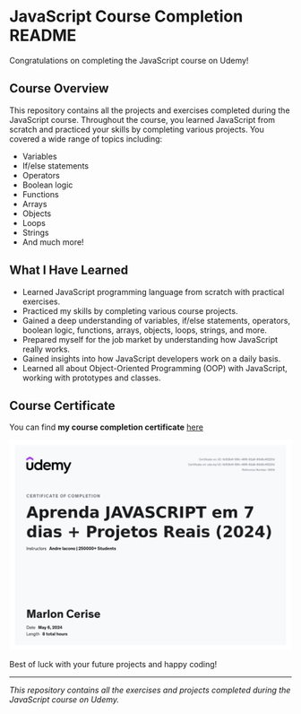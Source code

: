 # JavaScript Course Completion README

Congratulations on completing the JavaScript course on Udemy!

## Course Overview

This repository contains all the projects and exercises completed during the JavaScript course. Throughout the course, you learned JavaScript from scratch and practiced your skills by completing various projects. You covered a wide range of topics including:

- Variables
- If/else statements
- Operators
- Boolean logic
- Functions
- Arrays
- Objects
- Loops
- Strings
- And much more!

## What I Have Learned

- Learned JavaScript programming language from scratch with practical exercises.
- Practiced my skills by completing various course projects.
- Gained a deep understanding of variables, if/else statements, operators, boolean logic, functions, arrays, objects, loops, strings, and more.
- Prepared myself for the job market by understanding how JavaScript really works.
- Gained insights into how JavaScript developers work on a daily basis.
- Learned all about Object-Oriented Programming (OOP) with JavaScript, working with prototypes and classes.

## Course Certificate

You can find **my course completion certificate** [here](https://udemy-certificate.s3.amazonaws.com/pdf/UC-1bf03b4f-58fc-48f6-82a8-89d6c4f2221d.pdf)

![Certificate](UC-1bf03b4f-58fc-48f6-82a8-89d6c4f2221d.jpg)


Best of luck with your future projects and happy coding!

---

*This repository contains all the exercises and projects completed during the JavaScript course on Udemy.*

